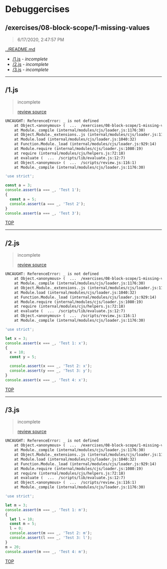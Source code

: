 # Debuggercises 

## /exercises/08-block-scope/1-missing-values 

> 6/17/2020, 2:47:57 PM 

[../README.md](../README.md)

- [/1.js](#1js) - _incomplete_ 
- [/2.js](#2js) - _incomplete_ 
- [/3.js](#3js) - _incomplete_ 

---

## /1.js 

> incomplete 
>
> [review source](../../../exercises/08-block-scope/1-missing-values/1.js)

```txt
UNCAUGHT: ReferenceError: _ is not defined
    at Object.<anonymous> (  ...  /exercises/08-block-scope/1-missing-values/1.js:4:22)
    at Module._compile (internal/modules/cjs/loader.js:1176:30)
    at Object.Module._extensions..js (internal/modules/cjs/loader.js:1196:10)
    at Module.load (internal/modules/cjs/loader.js:1040:32)
    at Function.Module._load (internal/modules/cjs/loader.js:929:14)
    at Module.require (internal/modules/cjs/loader.js:1080:19)
    at require (internal/modules/cjs/helpers.js:72:18)
    at evaluate (  ...  /scripts/lib/evaluate.js:12:7)
    at Object.<anonymous> (  ...  /scripts/review.js:116:1)
    at Module._compile (internal/modules/cjs/loader.js:1176:30) 
```

```js
'use strict';

const a = 3;
console.assert(a === _, 'Test 1');
{
  const a = 5;
  console.assert(a === _, 'Test 2');
}
console.assert(a === _, 'Test 3');

```

[TOP](#debuggercises)

---

## /2.js 

> incomplete 
>
> [review source](../../../exercises/08-block-scope/1-missing-values/2.js)

```txt
UNCAUGHT: ReferenceError: _ is not defined
    at Object.<anonymous> (  ...  /exercises/08-block-scope/1-missing-values/2.js:4:22)
    at Module._compile (internal/modules/cjs/loader.js:1176:30)
    at Object.Module._extensions..js (internal/modules/cjs/loader.js:1196:10)
    at Module.load (internal/modules/cjs/loader.js:1040:32)
    at Function.Module._load (internal/modules/cjs/loader.js:929:14)
    at Module.require (internal/modules/cjs/loader.js:1080:19)
    at require (internal/modules/cjs/helpers.js:72:18)
    at evaluate (  ...  /scripts/lib/evaluate.js:12:7)
    at Object.<anonymous> (  ...  /scripts/review.js:116:1)
    at Module._compile (internal/modules/cjs/loader.js:1176:30) 
```

```js
'use strict';

let x = 3;
console.assert(x === _, 'Test 1: x');
{
  x = 10;
  const y = 5;

  console.assert(x === _, 'Test 2: x');
  console.assert(y === _, 'Test 3: y');
}
console.assert(x === _, 'Test 4: x');

```

[TOP](#debuggercises)

---

## /3.js 

> incomplete 
>
> [review source](../../../exercises/08-block-scope/1-missing-values/3.js)

```txt
UNCAUGHT: ReferenceError: _ is not defined
    at Object.<anonymous> (  ...  /exercises/08-block-scope/1-missing-values/3.js:4:22)
    at Module._compile (internal/modules/cjs/loader.js:1176:30)
    at Object.Module._extensions..js (internal/modules/cjs/loader.js:1196:10)
    at Module.load (internal/modules/cjs/loader.js:1040:32)
    at Function.Module._load (internal/modules/cjs/loader.js:929:14)
    at Module.require (internal/modules/cjs/loader.js:1080:19)
    at require (internal/modules/cjs/helpers.js:72:18)
    at evaluate (  ...  /scripts/lib/evaluate.js:12:7)
    at Object.<anonymous> (  ...  /scripts/review.js:116:1)
    at Module._compile (internal/modules/cjs/loader.js:1176:30) 
```

```js
'use strict';

let m = 3;
console.assert(m === _, 'Test 1: m');
{
  let l = 10;
  const m = 5;
  l = 0;
  console.assert(m === _, 'Test 2: m');
  console.assert(l === _, 'Test 3: l');
}
m = 20;
console.assert(m === _, 'Test 4: m');

```

[TOP](#debuggercises)

